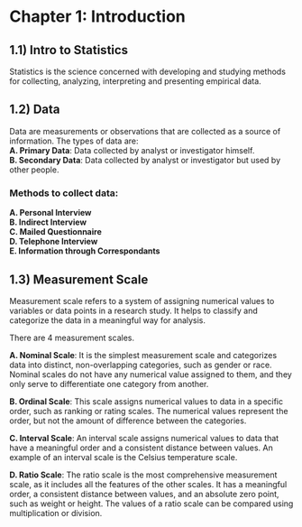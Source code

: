 # Chapter 1: Introduction

## 1.1) Intro to Statistics

Statistics is  the science concerned with developing and studying methods for collecting, analyzing, interpreting and presenting empirical data.
  

## 1.2) Data

Data are measurements or observations that are collected as a source of information. The types of data are:
<br/>
**A. Primary Data**: Data collected by analyst or investigator himself.<br/>
**B. Secondary Data**: Data collected by analyst or investigator but used by other people.

### Methods to collect data:
**A. Personal Interview**
<br/>
**B. Indirect Interview**
<br/>
**C. Mailed Questionnaire**
<br/>
**D. Telephone Interview**
<br/>
**E. Information through Correspondants**


## 1.3) Measurement Scale
Measurement scale refers to a system of assigning numerical values to variables or data points in a research study. It helps to classify and categorize the data in a meaningful way for analysis.

There are 4 measurement scales.

**A. Nominal Scale**: It is the simplest measurement scale and categorizes data into distinct, non-overlapping categories, such as gender or race. Nominal scales do not have any numerical value assigned to them, and they only serve to differentiate one category from another.

**B. Ordinal Scale**:  This scale assigns numerical values to data in a specific order, such as ranking or rating scales. The numerical values represent the order, but not the amount of difference between the categories.

**C. Interval Scale**:  An interval scale assigns numerical values to data that have a meaningful order and a consistent distance between values. An example of an interval scale is the Celsius temperature scale.

**D. Ratio Scale**: The ratio scale is the most comprehensive measurement scale, as it includes all the features of the other scales. It has a meaningful order, a consistent distance between values, and an absolute zero point, such as weight or height. The values of a ratio scale can be compared using multiplication or division.
